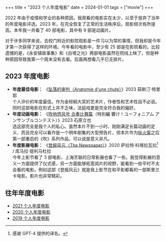 +++
title = "2023 个人年度电影"
date = 2024-01-01
tags = ["movie"]
+++

2022 年由于疫情和学业的各种原因，我观看的电影实在太少，以至于放弃了当年的年度电影评选。2023 年，在完全恢复了正常的生活秩序后，观影频次有所提高。本年我一共看了 40 部电影，其中有 9 部是动画片。

<!--more-->

对于许多同学来说，去校门附近的影院观影是一件习以为常的事情，但我却是今年才第一次获得了这样的环境。今年看的电影中，至少有 25 部是在影院看的。比较遗憾的是，《永安镇故事集》和《白塔之光》两部电影虽然在院线上映了，但是种种原因导致我第一个周末没有去看。后面再想看几乎已无排片。

## 2023 年度电影

* **年度最佳电影：** 《[坠落的审判（Anatomie d&apos;une chute）](https://movie.douban.com/subject/35633650/)》2023 茹斯汀·特里耶  
  个人评价的年度最佳。作为金棕榈大奖的艺术片，作者性和艺术性自不必说。同时这部电影在形式上并不乏味，法庭戏更是完全符合我的偏好。
* **年度动画电影：** 《[吹响悠风号 合奏比赛篇](https://movie.douban.com/subject/35923540/)（特別編 響け！ユーフォニアム アンサンブルコンテスト）》2023 石原立也  
  选这部完全是我个人的私心。虽然本片不到一小时、刚刚满足长篇动画的定义、而且完全可以看作是一个明年剧集的大型预告片，但本片作为[纵火案](https://zh.wikipedia.org/wiki/%E4%BA%AC%E9%83%BD%E5%8B%95%E7%95%AB%E7%B8%B1%E7%81%AB%E6%A1%88)之后第一部重启的《吹》系列作品，可以说是意义非凡。
* **年度影展电影：** 《[登报风云（The Newspaper）](https://movie.douban.com/subject/34965916/)》2020 萨拉特·科塔拉瓦拉[^name] / 库马拉·提利马杜拉  
  今年上影节看了 3 部电影，上海艺联的日常影展也看了一些。我觉得影展的意义一方面提供了仪式感，另一方面能够拓宽阅片的视野，能看到一些平时不太会看的电影。例如这部《登报风云》就是我上影节在和平影都看的一部斯里兰卡电影。影片也非常精彩。

## 往年年度电影

* [2021 个人年度电影](../movie-2021)
* [2020 个人年度电影](../movie-2020)
* [2019 个人年度电影](../movie-2019)


[^name]: 感谢 GPT-4 提供的译名。
